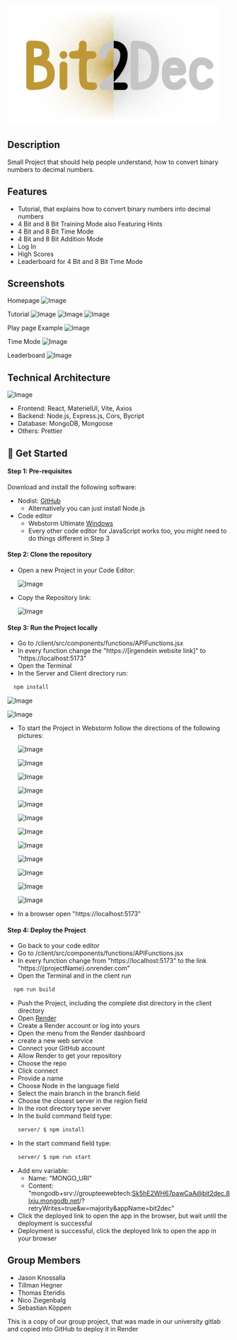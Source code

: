 ![bit2dec.png](client/src/assets/bit2dec.png)

## Description

Small Project that should help people understand, how to convert binary numbers to decimal numbers.

## Features

- Tutorial, that explains how to convert binary numbers into decimal numbers
- 4 Bit and 8 Bit Training Mode also Featuring Hints
- 4 Bit and 8 Bit Time Mode
- 4 Bit and 8 Bit Addition Mode
- Log In
- High Scores
- Leaderboard for 4 Bit and 8 Bit Time Mode

## Screenshots

Homepage
![Image](https://github.com/user-attachments/assets/cb069bde-7d49-4bb1-b615-98db68bcfcf4)

Tutorial
![Image](https://github.com/user-attachments/assets/5a37227d-2bc2-4f72-8465-ac352f3d51b2)
![Image](https://github.com/user-attachments/assets/0b7f17a0-77e3-49b5-a2b2-50ebeb45c0eb)
![Image](https://github.com/user-attachments/assets/8f94408f-48d9-40a3-b2db-b52084622abc)

Play page Example
![Image](https://github.com/user-attachments/assets/23531184-8248-4158-ab35-891c21d0febe)

Time Mode
![Image](https://github.com/user-attachments/assets/5eea0c9c-be6a-4d1e-bc19-b950edef498b)

Leaderboard
![Image](https://github.com/user-attachments/assets/02f76019-7948-446e-963f-eb48bea42008)

## Technical Architecture

![Image](https://github.com/user-attachments/assets/64f41878-445b-442b-8bea-9a5913dd7c16)

- Frontend: React, MaterielUI, Vite, Axios
- Backend: Node.js, Express.js, Cors, Bycript
- Database: MongoDB, Mongoose
- Others: Prettier

## 🚀 Get Started

#### Step 1: Pre-requisites

Download and install the following software:

- Nodist: [GitHub](https://github.com/nodists/nodist)
    - Alternatively you can just install Node.js
- Code editor
    - Webstorm Ultimate [Windows](https://www.jetbrains.com/de-de/webstorm/download/#section=windows)
    - Every other code editor for JavaScript works too, you might need to do things different in Step 3

#### Step 2: Clone the repository

- Open a new Project in your Code Editor:

  ![Image](https://github.com/user-attachments/assets/2ee0a637-2cfe-4637-a65e-9a134acbbf0b)

- Copy the Repository link:

  ![Image](https://github.com/user-attachments/assets/1caea11a-d49e-4115-9ac3-dc4a4d8bc169)


#### Step 3: Run the Project locally

- Go to /client/src/components/functions/APIFunctions.jsx
- In every function change the "https://[irgendein website link]" to "https://localhost:5173"
- Open the Terminal
- In the Server and Client directory run:
```bash
  npm install
  ```


  ![Image](https://github.com/user-attachments/assets/41d0928b-b2f0-4829-96da-fbab58cb6fac)

  ![Image](https://github.com/user-attachments/assets/061a24dc-2fa2-49d3-940a-80139502b77d)

- To start the Project in Webstorm follow the directions of the following pictures:

  ![Image](https://github.com/user-attachments/assets/9bcb6dbd-bcea-4d0e-8e88-6a12a2915d7e)

  ![Image](https://github.com/user-attachments/assets/0432cc7b-d380-44db-87a6-0bdc5f47e1e2)

  ![Image](https://github.com/user-attachments/assets/e74bf758-2552-4096-bf9b-dfc7d615f525)

  ![Image](https://github.com/user-attachments/assets/b28b7f65-fdc2-4637-b566-b9c1f7fef04c)

  ![Image](https://github.com/user-attachments/assets/7b992804-6109-460c-8b85-6cc9b19f88cc)

  ![Image](https://github.com/user-attachments/assets/9612b317-c8f6-4bfb-9f5d-664f4f76323e)

  ![Image](https://github.com/user-attachments/assets/ea8442f4-05bc-4e1b-bcb8-e7f5d911b8f4)

  ![Image](https://github.com/user-attachments/assets/31616a02-2c1a-4386-8e4e-69641ecc1430)

  ![Image](https://github.com/user-attachments/assets/053b162e-8ec6-4fde-a374-4a50952f0d78)

  ![Image](https://github.com/user-attachments/assets/f94d5e01-17a6-4af4-9cf1-953b0e1ad3c8)

  ![Image](https://github.com/user-attachments/assets/b479bd5f-e2da-4264-a723-0904814b9092)

  ![Image](https://github.com/user-attachments/assets/fc4d9b5a-b2be-4d5a-bdfd-57abfe490b7a)

- In a browser open "https://localhost:5173"

#### Step 4: Deploy the Project

- Go back to your code editor
- Go to /client/src/components/functions/APIFunctions.jsx
- In every function change from "https://localhost:5173" to the link "https://{projectName}.onrender.com"
- Open the Terminal and in the client run 
```bash
  npm run build
  ```
- Push the Project, including the complete dist directory in the client directory
- Open [Render](https://render.com)
- Create a Render account or log into yours
- Open the menu from the Render dashboard
- create a new web service
- Connect your GitHub account
- Allow Render to get your repository
- Choose the repo
- Click connect
- Provide a name
- Choose Node in the language field
- Select the main branch in the branch field
- Choose the closest server in the region field
- In the root directory type server
- In the build command field type: 
  ```bash
  server/ $ npm install
  ```
- In the start command field type:
  ```bash
  server/ $ npm run start
  ```
- Add env variable:
    - Name: "MONGO_URI"
    - Content: "mongodb+srv://groupteewebtech:Sk5hE2WH67pawCaA@bit2dec.8lxju.mongodb.net/?retryWrites=true&w=majority&appName=bit2dec"
- Click the deployed link to open the app in the browser, but wait until the deployment is successful
- Deployment is successful, click the deployed link to open the app in your browser

## Group Members

- Jason Knossalla
- Tillman Hegner
- Thomas Eteridis
- Nico Ziegenbalg
- Sebastian Köppen

This is a copy of our group project, that was made in our university gitlab and copied into GitHub to deploy it in Render

